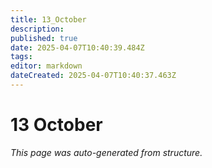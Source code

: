 ```yaml
---
title: 13_October
description: 
published: true
date: 2025-04-07T10:40:39.484Z
tags: 
editor: markdown
dateCreated: 2025-04-07T10:40:37.463Z
---
```


# 13 October

*This page was auto-generated from structure.*